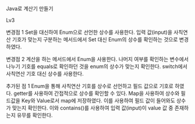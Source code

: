 Java로 계산기 만들기

Lv3

변경점 1 
  Set을 대신하여 Enum으로 선언한 상수를 사용한다.
    입력 값(input)을 사칙연산 기호가 맞는지 구분하는 메서드에서 Set 대신 Enum의 상수를 확인하는 것으로 변경하였다.
  
변경점 2 
  계산을 하는 메서드에서 Enum을 사용한다.
    나머지 여부를 확인하는 변수에서 나누기 기호를 equals로 확인하던 것을 enum의 상수가 맞는지 확인한다.
    switch에서 사칙연산 기호 대신 상수를 사용한다.
  
추가된 점 1
  Enum을 통해 사칙연산 기호를 상수로 선언하고 필드 값으로 기호로 하였다.
    getter를 사용하여 간접적으로 상수를 확인할 수 있다.
    Map을 사용하여 상수와 필드값을 Key와 Value로서 map에 저장하였다.
      이를 사용하여 필드 값이 들어와도 상수가 맞는지 확인한다.
      이와 contains()를 사용하여 입력 값(input)이 value 값 중 존재하는지 유무를 확인한다.
